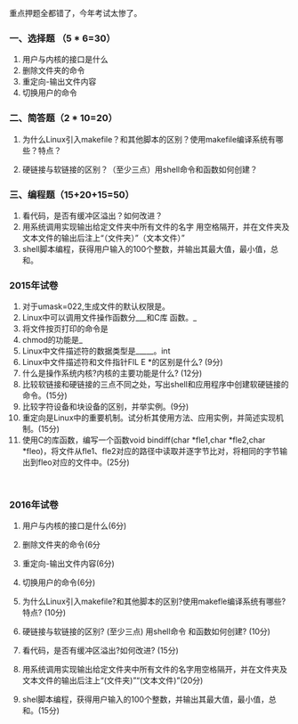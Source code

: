 

重点押题全都错了，今年考试太惨了。





### 一、选择题 （5 * 6=30）



1. 用户与内核的接口是什么
2. 删除文件夹的命令
3. 重定向-输出文件内容
4. 切换用户的命令



### 二、简答题（2 * 10=20）

1. 为什么Linux引入makefile？和其他脚本的区别？使用makefile编译系统有哪些？特点？

2. 硬链接与软链接的区别？（至少三点）用shell命令和函数如何创建？



### 三、编程题（15+20+15=50）
1. 看代码，是否有缓冲区溢出？如何改进？
2. 用系统调用实现输出给定文件夹中所有文件的名字 用空格隔开，并在文件夹及文本文件的输出后注上“（文件夹）”（文本文件）”
3. shell脚本编程，获得用户输入的100个整数，并输出其最大值，最小值，总和。





### 2015年试卷

1. 对于umask=022,生成文件的默认权限是。
2. Linux中可以调用文件操作函数分___和C库 函数。_
3. 将文件按页打印的命令是
4. chmod的功能是_
5.  Linux中文件描述符的数据类型是_____。int
6. Linux中文件描述符和文件指针FlL E *的区别是什么? (9分)
7. 什么是操作系统内核?内核的主要功能是什么? (12分)
8. 比较软链接和硬链接的三点不同之处，写出shell和应用程序中创建软硬链接的命令。(15分)
9. 比较字符设备和块设备的区别，并举实例。(9分)
10. 重定向是Linux中的重要机制。试分析其使用方法、应用实例，并简述实现机制。(15分)
11. 使用C的库函数，编写一个函数void bindiff(char *fle1,char *fle2,char *fleo)，将文件从fle1、fle2对应的路径中读取并逐字节比对，将相同的字节输出到fleo对应的文件中。(25分)

​      

### 2016年试卷

1. 用户与内核的接口是什么(6分)

2. 删除文件夹的命令(6分
3. 重定向-输出文件内容(6分)
4. 切换用户的命令(6分)
5. 为什么Linux引入makefile?和其他脚本的区别?使用makefle编译系统有哪些?特点? (10分)
6. 硬链接与软链接的区别? (至少三点) 用shell命令 和函数如何创建? (10分)
7. 看代码，是否有缓冲区溢出?如何改进?  (15分)
8. 用系统调用实现输出给定文件夹中所有文件的名字用空格隔开，并在文件夹及文本文件的输出后注上“(文件夹)”“(文本文件)”(20分)
9.  shel脚本编程，获得用户输入的100个整数，并输出其最大值，最小值，总和。(15分)



